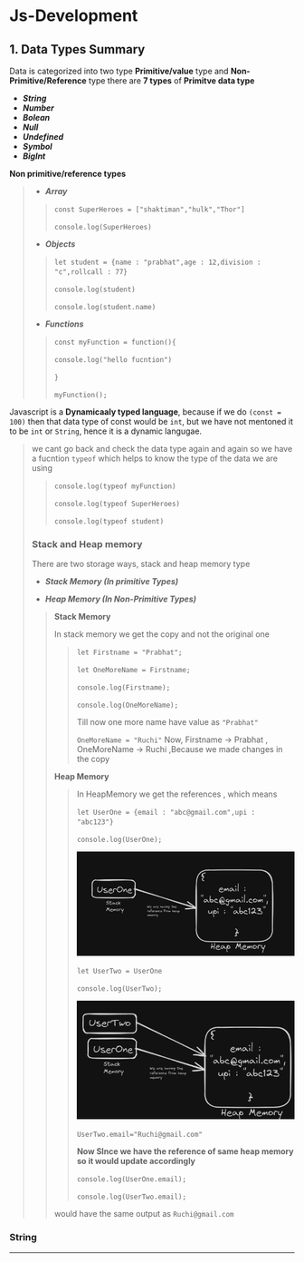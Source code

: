 # Js-Development
## 1. Data Types Summary

Data is categorized into two type **Primitive/value** type and **Non-Primitive/Reference** type there are **7 types** of
**Primitve data type** 
- ***String*** 
- ***Number***  
- ***Bolean***  
- ***Null***
- ***Undefined*** 
- ***Symbol***
- ***BigInt***

**Non primitive/reference types** 
<br>
> - ***Array***
>
>> `const SuperHeroes = ["shaktiman","hulk","Thor"]`
>>
>> `console.log(SuperHeroes)`
>
> - ***Objects***
>
>> `let student = {name : "prabhat",age : 12,division : "c",rollcall : 77}`
>>
>> `console.log(student)`
>> 
>> `console.log(student.name)`
>
> - ***Functions***
>
>> `const myFunction = function(){`
>>
>>    `console.log("hello fucntion")`
>>
>> `}`
>> 
>> `myFunction();`
>>
>
 
 Javascript is a **Dynamicaaly typed language**, because if we do `(const = 100)` then that data type of const would be `int`, but we have not mentoned it to be `int` or `String`, hence it is a dynamic langugae. 
>
>we cant go back and check the data type again and again so we have a fucntion `typeof` which helps to know the type of the data we are using 
>
>> `console.log(typeof myFunction)`
>>
>>`console.log(typeof SuperHeroes)`
>>
>>`console.log(typeof student)`
>
> ### Stack and Heap memory 
>
> There are two storage ways, stack and heap memory type
>
> - ***Stack Memory (In primitive Types)***
>
> - ***Heap Memory (In Non-Primitive Types)***
>
>> **Stack Memory**
>> 
>> In stack memory we get the copy and not the original one 
>>>
>>> `let Firstname = "Prabhat";`
>>>
>>>`let OneMoreName = Firstname;`
>>>
>>> `console.log(Firstname);`
>>>
>>> `console.log(OneMoreName);`
>>>
>>> Till now one more name have value as `"Prabhat"`
>>>
>>> `OneMoreName = "Ruchi"`
>>> Now, Firstname -> Prabhat , OneMoreName -> Ruchi ,Because we made changes in the copy
>>
>> **Heap Memory**
>>>In HeapMemory we get the references , which means 
>>>
>>>`let UserOne = {email : "abc@gmail.com",upi : "abc123"}`
>>>
>>> `console.log(UserOne);`
>>>
>>> ![Alt](/Images/Heapmemory1.png)
>>>
>>>
>>> `let UserTwo = UserOne`
>>>
>>> `console.log(UserTwo);`
>>>
>>> ![Alt](/Images/heapmemory2.png)
>>>
>>> `UserTwo.email="Ruchi@gmail.com"`
>>>
>>> **Now SInce we have the reference of same heap memory so it would update accordingly**
>>>
>>> `console.log(UserOne.email);`
>>>
>>> `console.log(UserTwo.email);`
>>>
>> would have the same output as `Ruchi@gmail.com`

### **String**
***

